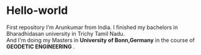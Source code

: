 # Hello-world
First repository
I'm Arunkumar from India. I finished my bachelors in Bharadhidasan university in Trichy Tamil Nadu.<br>And I'm doing my Masters in  <strong>University of Bonn,Germany</strong> in the course of <strong> GEODETIC ENGINEERING </strong> .
